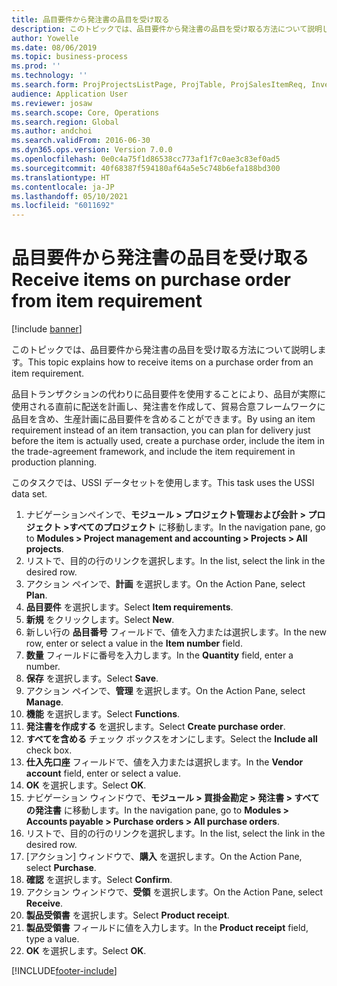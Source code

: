 ```yaml
---
title: 品目要件から発注書の品目を受け取る
description: このトピックでは、品目要件から発注書の品目を受け取る方法について説明します。
author: Yowelle
ms.date: 08/06/2019
ms.topic: business-process
ms.prod: ''
ms.technology: ''
ms.search.form: ProjProjectsListPage, ProjTable, ProjSalesItemReq, InventItemIdLookupSimple, PurchCreateFromSalesOrder, VendAccountItemLookup, PurchTable, PurchEditLines
audience: Application User
ms.reviewer: josaw
ms.search.scope: Core, Operations
ms.search.region: Global
ms.author: andchoi
ms.search.validFrom: 2016-06-30
ms.dyn365.ops.version: Version 7.0.0
ms.openlocfilehash: 0e0c4a75f1d86538cc773af1f7c0ae3c83ef0ad5
ms.sourcegitcommit: 40f68387f594180af64a5e5c748b6efa188bd300
ms.translationtype: HT
ms.contentlocale: ja-JP
ms.lasthandoff: 05/10/2021
ms.locfileid: "6011692"
---
```

# <a name="receive-items-on-purchase-order-from-item-requirement"></a><span data-ttu-id="e214c-103">品目要件から発注書の品目を受け取る</span><span class="sxs-lookup"><span data-stu-id="e214c-103">Receive items on purchase order from item requirement</span></span>

[!include [banner](../../includes/banner.md)]

<span data-ttu-id="e214c-104">このトピックでは、品目要件から発注書の品目を受け取る方法について説明します。</span><span class="sxs-lookup"><span data-stu-id="e214c-104">This topic explains how to receive items on a purchase order from an item requirement.</span></span>

<span data-ttu-id="e214c-105">品目トランザクションの代わりに品目要件を使用することにより、品目が実際に使用される直前に配送を計画し、発注書を作成して、貿易合意フレームワークに品目を含め、生産計画に品目要件を含めることができます。</span><span class="sxs-lookup"><span data-stu-id="e214c-105">By using an item requirement instead of an item transaction, you can plan for delivery just before the item is actually used, create a purchase order, include the item in the trade-agreement framework, and include the item requirement in production planning.</span></span> 

<span data-ttu-id="e214c-106">このタスクでは、USSI データセットを使用します。</span><span class="sxs-lookup"><span data-stu-id="e214c-106">This task uses the USSI data set.</span></span>

1. <span data-ttu-id="e214c-107">ナビゲーションペインで、**モジュール > プロジェクト管理および会計 > プロジェクト >すべてのプロジェクト** に移動します。</span><span class="sxs-lookup"><span data-stu-id="e214c-107">In the navigation pane, go to **Modules > Project management and accounting > Projects > All projects**.</span></span>
2. <span data-ttu-id="e214c-108">リストで、目的の行のリンクを選択します。</span><span class="sxs-lookup"><span data-stu-id="e214c-108">In the list, select the link in the desired row.</span></span>
3. <span data-ttu-id="e214c-109">アクション ペインで、**計画** を選択します。</span><span class="sxs-lookup"><span data-stu-id="e214c-109">On the Action Pane, select **Plan**.</span></span>
4. <span data-ttu-id="e214c-110">**品目要件** を選択します。</span><span class="sxs-lookup"><span data-stu-id="e214c-110">Select **Item requirements**.</span></span>
5. <span data-ttu-id="e214c-111">**新規** をクリックします。</span><span class="sxs-lookup"><span data-stu-id="e214c-111">Select **New**.</span></span>
6. <span data-ttu-id="e214c-112">新しい行の **品目番号** フィールドで、値を入力または選択します。</span><span class="sxs-lookup"><span data-stu-id="e214c-112">In the new row, enter or select a value in the **Item number** field.</span></span>
7. <span data-ttu-id="e214c-113">**数量** フィールドに番号を入力します。</span><span class="sxs-lookup"><span data-stu-id="e214c-113">In the **Quantity** field, enter a number.</span></span>
8. <span data-ttu-id="e214c-114">**保存** を選択します。</span><span class="sxs-lookup"><span data-stu-id="e214c-114">Select **Save**.</span></span>
9. <span data-ttu-id="e214c-115">アクション ペインで、**管理** を選択します。</span><span class="sxs-lookup"><span data-stu-id="e214c-115">On the Action Pane, select **Manage**.</span></span>
10. <span data-ttu-id="e214c-116">**機能** を選択します。</span><span class="sxs-lookup"><span data-stu-id="e214c-116">Select **Functions**.</span></span>
11. <span data-ttu-id="e214c-117">**発注書を作成する** を選択します。</span><span class="sxs-lookup"><span data-stu-id="e214c-117">Select **Create purchase order**.</span></span>
12. <span data-ttu-id="e214c-118">**すべてを含める** チェック ボックスをオンにします。</span><span class="sxs-lookup"><span data-stu-id="e214c-118">Select the **Include all** check box.</span></span>
13. <span data-ttu-id="e214c-119">**仕入先口座** フィールドで、値を入力または選択します。</span><span class="sxs-lookup"><span data-stu-id="e214c-119">In the **Vendor account** field, enter or select a value.</span></span>
14. <span data-ttu-id="e214c-120">**OK** を選択します。</span><span class="sxs-lookup"><span data-stu-id="e214c-120">Select **OK**.</span></span>
15. <span data-ttu-id="e214c-121">ナビゲーション ウィンドウで、**モジュール > 買掛金勘定 > 発注書 > すべての発注書** に移動します。</span><span class="sxs-lookup"><span data-stu-id="e214c-121">In the navigation pane, go to **Modules > Accounts payable > Purchase orders > All purchase orders**.</span></span>
16. <span data-ttu-id="e214c-122">リストで、目的の行のリンクを選択します。</span><span class="sxs-lookup"><span data-stu-id="e214c-122">In the list, select the link in the desired row.</span></span>
17. <span data-ttu-id="e214c-123">[アクション] ウィンドウで、**購入** を選択します。</span><span class="sxs-lookup"><span data-stu-id="e214c-123">On the Action Pane, select **Purchase**.</span></span>
18. <span data-ttu-id="e214c-124">**確認** を選択します。</span><span class="sxs-lookup"><span data-stu-id="e214c-124">Select **Confirm**.</span></span>
19. <span data-ttu-id="e214c-125">アクション ウィンドウで、**受領** を選択します。</span><span class="sxs-lookup"><span data-stu-id="e214c-125">On the Action Pane, select **Receive**.</span></span>
20. <span data-ttu-id="e214c-126">**製品受領書** を選択します。</span><span class="sxs-lookup"><span data-stu-id="e214c-126">Select **Product receipt**.</span></span>
21. <span data-ttu-id="e214c-127">**製品受領書** フィールドに値を入力します。</span><span class="sxs-lookup"><span data-stu-id="e214c-127">In the **Product receipt** field, type a value.</span></span>
22. <span data-ttu-id="e214c-128">**OK** を選択します。</span><span class="sxs-lookup"><span data-stu-id="e214c-128">Select **OK**.</span></span>



[!INCLUDE[footer-include](../../includes/footer-banner.md)]